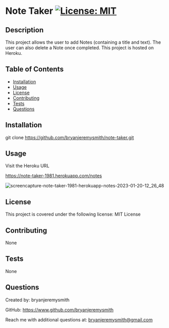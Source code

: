 # Note Taker [![License: MIT](https://img.shields.io/badge/License-MIT-yellow.svg)](https://opensource.org/licenses/MIT)

## Description

This project allows the user to add Notes (containing a title and text).  The user can also delete a Note once completed.  This project is hosted on Heroku.

## Table of Contents

- [Installation](#installation)
- [Usage](#usage)
- [License](#license)
- [Contributing](#contributing)
- [Tests](#tests)
- [Questions](#questions)

## Installation

git clone https://github.com/bryanjeremysmith/note-taker.git

## Usage

Visit the Heroku URL

https://note-taker-1981.herokuapp.com/notes

![screencapture-note-taker-1981-herokuapp-notes-2023-01-20-12_26_48](https://user-images.githubusercontent.com/113069298/213799980-65e3f0be-2263-421f-a181-b1615b4e9b88.png)

## License 

This project is covered under the following license: MIT License

## Contributing

None

## Tests

None

## Questions

Created by: bryanjeremysmith

GitHub: https://www.github.com/bryanjeremysmith

Reach me with additional questions at: bryanjeremysmith@gmail.com

